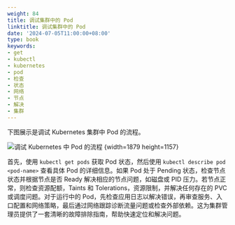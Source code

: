 ```yaml
---
weight: 84
title: 调试集群中的 Pod
linktitle: 调试集群中的 Pod
date: '2024-07-05T11:00:00+08:00'
type: book
keywords:
- get
- kubectl
- kubernetes
- pod
- 检查
- 状态
- 网络
- 节点
- 解决
- 集群
---
```



下图展示是调试 Kubernetes 集群中 Pod 的流程。

![调试 Kubernetes 中 Pod 的流程](https://assets.jimmysong.io/images/book/kubernetes-handbook/cli/debugging-kubernetes/debugging-kubernetes-process-mermaid-zh.svg)
{width=1879 height=1157}

首先，使用 `kubectl get pods` 获取 Pod 状态，然后使用 `kubectl describe pod <pod-name>` 查看具体 Pod 的详细信息。如果 Pod 处于 Pending 状态，检查节点状态并根据节点是否 Ready 解决相应的节点问题，如磁盘或 PID 压力。若节点正常，则检查资源配额，Taints 和 Tolerations，资源限制，并解决任何存在的 PVC 或调度问题。对于运行中的 Pod，先检查应用日志以解决错误，再审查服务、入口配置和网络策略，最后通过网络跟踪诊断流量问题或检查外部依赖。这为集群管理员提供了一套清晰的故障排除指南，帮助快速定位和解决问题。
